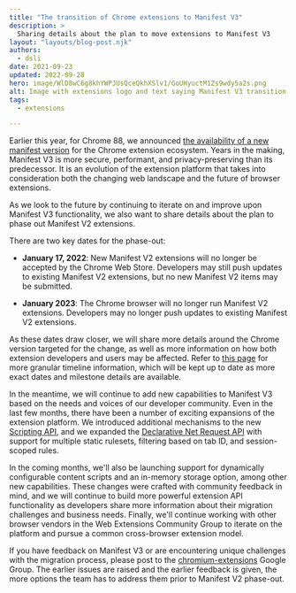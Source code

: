 ```yaml
---
title: "The transition of Chrome extensions to Manifest V3"
description: >
  Sharing details about the plan to move extensions to Manifest V3
layout: "layouts/blog-post.njk"
authors:
  - dsli
date: 2021-09-23
updated: 2022-09-28
hero: image/WlD8wC6g8khYWPJUsQceQkhXSlv1/GoUHyuctM1Zs9wdy5a2s.png
alt: Image with extensions logo and text saying Manifest V3 transition timeline
tags:
  - extensions

---
```


Earlier this year, for Chrome 88, we announced [the availability of a new manifest
version](https://blog.chromium.org/2020/12/manifest-v3-now-available-on-m88-beta.html) for the
Chrome extension ecosystem. Years in the making, Manifest V3 is more secure, performant, and
privacy-preserving than its predecessor. It is an evolution of the extension platform that takes
into consideration both the changing web landscape and the future of browser extensions.

As we look to the future by continuing to iterate on and improve upon Manifest V3 functionality, we
also want to share details about the plan to phase out Manifest V2 extensions.

There are two key dates for the phase-out:

*   **January 17, 2022**: New Manifest V2 extensions will no longer be accepted by the Chrome Web
    Store. Developers may still push updates to existing Manifest V2 extensions, but no new Manifest
    V2 items may be submitted.

*   **January 2023**: The Chrome browser will no longer run Manifest V2 extensions. Developers may
    no longer push updates to existing Manifest V2 extensions.

As these dates draw closer, we will share more details around the Chrome version targeted for the
change, as well as more information on how both extension developers and users may be affected.
Refer to [this page](/docs/extensions/mv3/mv2-sunset/) for more granular timeline information, which
will be kept up to date as more exact dates and milestone details are available.

In the meantime, we will continue to add new capabilities to Manifest V3 based on the needs and
voices of our developer community. Even in the last few months, there have been a number of exciting
expansions of the extension platform. We introduced additional mechanisms to the new [Scripting
API](/docs/extensions/reference/scripting/), and we expanded the
[Declarative Net Request
API](/docs/extensions/reference/declarativeNetRequest/) with support for
multiple static rulesets, filtering based on tab ID, and session-scoped rules. 

In the coming months, we'll also be launching support for dynamically configurable content scripts
and an in-memory storage option, among other new capabilities. These changes were crafted with
community feedback in mind, and we will continue to build more powerful extension API functionality
as developers share more information about their migration challenges and business needs. Finally,
we'll continue working with other browser vendors in the Web Extensions Community Group to iterate
on the platform and pursue a common cross-browser extension model.

If you have feedback on Manifest V3 or are encountering unique challenges with the migration
process, please post to the
[chromium-extensions](https://groups.google.com/a/chromium.org/g/chromium-extensions) Google Group.
The earlier issues are raised and the earlier feedback is given, the more options the team has to
address them prior to Manifest V2 phase-out.

